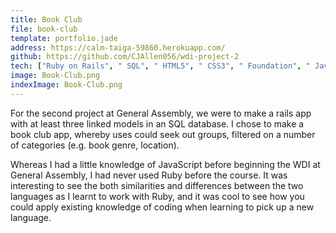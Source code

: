 ```yaml
---
title: Book Club
file: book-club
template: portfolio.jade
address: https://calm-taiga-59860.herokuapp.com/
github: https://github.com/CJAllen056/wdi-project-2
tech: ["Ruby on Rails", " SQL", " HTML5", " CSS3", " Foundation", " JavaScript"]
image: Book-Club.png
indexImage: Book-Club.png
---
```


For the second project at General Assembly, we were to make a rails app with at least three linked models in an SQL database. I chose to make a book club app, whereby uses could seek out groups, filtered on a number of categories (e.g. book genre, location).

Whereas I had a little knowledge of JavaScript before beginning the WDI at General Assembly, I had never used Ruby before the course. It was interesting to see the both similarities and differences between the two languages as I learnt to work with Ruby, and it was cool to see how you could apply existing knowledge of coding when learning to pick up a new language.
